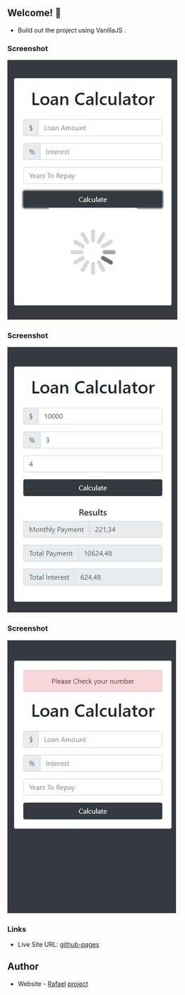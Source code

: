 ## Welcome! 👋

- Build out the project using VanillaJS .

### Screenshot

![](./img/screenshot1.JPG)

### Screenshot

![](./img/screenshot2.JPG)

### Screenshot

![](./img/screenshot3.JPG)

### Links

- Live Site URL: [github-pages](https://rottini.github.io/loan-calculator/)

## Author

- Website - [Rafael](https://github.com/rottini)
[project](https://github.com/rottini/loan-calculator)
